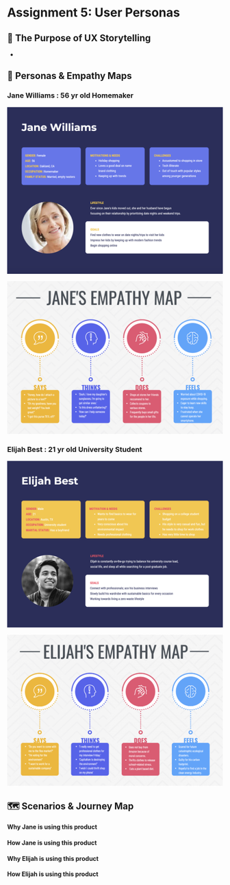 # Assignment 5: User Personas

## 📖 The Purpose of UX Storytelling
* 

## 👤 Personas & Empathy Maps

### Jane Williams : 56 yr old Homemaker

![alt text](https://github.com/JuliaWood1/DH150-UX-Design/blob/master/assignment05/Screen%20Shot%202020-11-07%20at%207.17.10%20PM.png "Jane User Persona")

![alt text](https://github.com/JuliaWood1/DH150-UX-Design/blob/master/assignment05/Screen%20Shot%202020-11-08%20at%209.30.13%20PM.png "Jane's Empathy Map")

### Elijah Best : 21 yr old University Student

![alt text](https://github.com/JuliaWood1/DH150-UX-Design/blob/master/assignment05/Screen%20Shot%202020-11-08%20at%2011.42.06%20AM.png "Elijah User Persona")

![alt text](https://github.com/JuliaWood1/DH150-UX-Design/blob/master/assignment05/Screen%20Shot%202020-11-08%20at%209.30.57%20PM.png "Elijah's Empathy Map")


## 🗺 Scenarios & Journey Map
#### Why Jane is using this product
> 

#### How Jane is using this product
> 

#### Why Elijah is using this product
> 

#### How Elijah is using this product
> 
